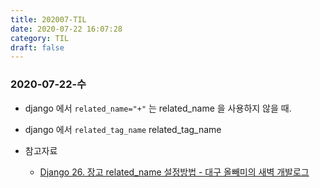 ```yaml
---
title: 202007-TIL
date: 2020-07-22 16:07:28
category: TIL
draft: false
---
```


### 2020-07-22-수

- django 에서 `related_name="+"` 는 related_name 을 사용하지 않을 때.
- django 에서 `related_tag_name` related_tag_name

- 참고자료
  - [Django 26. 장고 related_name 설정방법 - 대구 올빼미의 새벽 개발로그](https://fabl1106.github.io/django/2019/05/27/Django-26.-%EC%9E%A5%EA%B3%A0-related_name-%EC%84%A4%EC%A0%95%EB%B0%A9%EB%B2%95.html)
